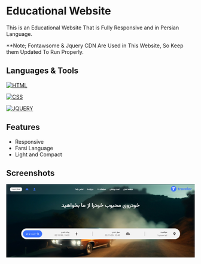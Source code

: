 
# Educational Website

This is an Educational Website That is Fully Responsive and in Persian Language.

**Note; Fontawsome & Jquery CDN Are Used in This Website, So Keep them Updated To Run Properly.
## Languages & Tools


[![HTML](https://img.shields.io/badge/HTML5-E34F26?style=for-the-badge&logo=html5&logoColor=white)](https://www.w3schools.com/html/) 

[![CSS](https://img.shields.io/badge/CSS3-1572B6?style=for-the-badge&logo=css3&logoColor=white)](https://www.w3schools.com/css/)

[![JQUERY](https://img.shields.io/badge/jQuery-0769AD?style=for-the-badge&logo=jquery&logoColor=white)](https://jquery.com/)

## Features

- Responsive
- Farsi Language
- Light and Compact



## Screenshots

![App Screenshot](https://github.com/RezaSoofian/Persian-RentCar-website/blob/master/RM.1.png)

